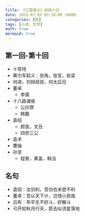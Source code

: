 ```yaml
---
title: 《三国演义》阅读小记
date: 2025-07-03 03:18:00 +0800
categories: [劄]
tags: [小说，文学]
math: true
mermaid: true
---
```


## 第一回-第十回
- 十常侍
- 黄巾军起义：张角，张宝，张梁
- 何进，刘辩叔叔，何太后兄
- 董卓
    - 李儒
- 十八路诸侯
    - 公孙瓒
    - 韩馥
- 袁绍
    - 颜良，文丑
    - 四世三公
- 袁术
- 曹操
- 孙坚 
    - 程普，黄盖，韩当

## 名句
- 袁绍：汝剑利，吾剑也未尝不利
- 董卓：吾以天下计，岂惜小民哉
- 吕布：布平生不好斗，好解斗
- 弓开如秋月行天，箭去似流星落地
